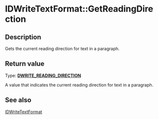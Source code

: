 # IDWriteTextFormat::GetReadingDirection

## Description

 Gets the current reading direction for text in a paragraph.

## Return value

Type: **[DWRITE_READING_DIRECTION](https://learn.microsoft.com/windows/win32/api/dwrite/ne-dwrite-dwrite_reading_direction)**

A value that indicates the current reading direction for text in a paragraph.

## See also

[IDWriteTextFormat](https://learn.microsoft.com/windows/win32/api/dwrite/nn-dwrite-idwritetextformat)